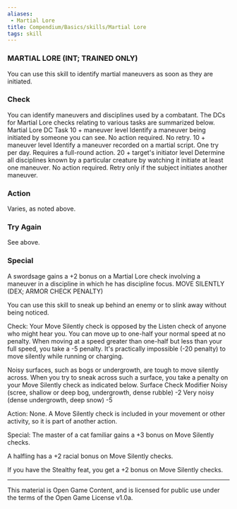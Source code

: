 ```yaml
---
aliases:
 - Martial Lore
title: Compendium/Basics/skills/Martial Lore
tags: skill
---
```

### MARTIAL LORE (INT; TRAINED ONLY)

You can use this skill to identify martial maneuvers as soon as they are initiated.

### Check
You can identify maneuvers and disciplines used by a combatant. The DCs for Martial Lore checks relating to various tasks are summarized below.
Martial Lore DC 	Task
10 + maneuver level 	Identify a maneuver being initiated by someone you can see. No action required. No retry.
10 + maneuver level 	Identify a maneuver recorded on a martial script. One try per day. Requires a full-round action.
20 + target's initiator level 	Determine all disciplines known by a particular creature by watching it initiate at least one maneuver. No action required. Retry only if the subject initiates another maneuver.

### Action
Varies, as noted above.

### Try Again
See above.

### Special
A swordsage gains a +2 bonus on a Martial Lore check involving a maneuver in a discipline in which he has discipline focus.
MOVE SILENTLY (DEX; ARMOR CHECK PENALTY)

You can use this skill to sneak up behind an enemy or to slink away without being noticed.

Check: Your Move Silently check is opposed by the Listen check of anyone who might hear you. You can move up to one-half your normal speed at no penalty. When moving at a speed greater than one-half but less than your full speed, you take a -5 penalty. It's practically impossible (-20 penalty) to move silently while running or charging.

Noisy surfaces, such as bogs or undergrowth, are tough to move silently across. When you try to sneak across such a surface, you take a penalty on your Move Silently check as indicated below.
Surface 	Check Modifier
Noisy (scree, shallow or deep bog, undergrowth, dense rubble) 	-2
Very noisy (dense undergrowth, deep snow) 	-5

Action: None. A Move Silently check is included in your movement or other activity, so it is part of another action.

Special: The master of a cat familiar gains a +3 bonus on Move Silently checks.

A halfling has a +2 racial bonus on Move Silently checks.

If you have the Stealthy feat, you get a +2 bonus on Move Silently checks.

---

This material is Open Game Content, and is licensed for public use under the terms of the Open Game License v1.0a.
